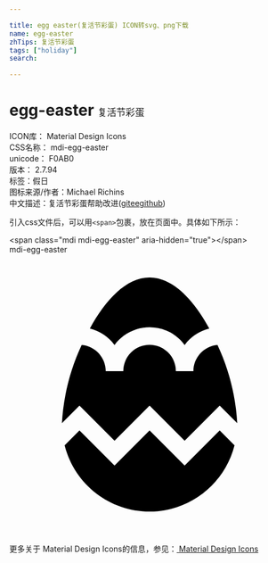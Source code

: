 ```yaml
---

title: egg easter(复活节彩蛋) ICON转svg、png下载
name: egg-easter
zhTips: 复活节彩蛋
tags: ["holiday"]
search: 

---
```


# egg-easter  <small style="font-size: 60%;font-weight: 100">复活节彩蛋</small>


<div class="detail-page">
<p>
<span>
ICON库：
<span class="badge-secondary badge">Material Design Icons</span> 
</span>
<br/>
<span>
CSS名称：
<span class="badge-secondary badge">mdi-egg-easter</span> 
</span>
<br/>
<span>
unicode：
<span class="badge-secondary badge">F0AB0</span> 
<copy-btn content='F0AB0' btn-title=""></copy-btn>
<copy-btn :content='String.fromCodePoint(parseInt("F0AB0", 16))' btn-title="复制U"></copy-btn>
</span>
<br/>
<span>
版本：
<span class="badge-secondary badge">2.7.94</span> 
</span><br/><span>标签：<span class="badge-light badge"><router-link to="/tags/holiday.html">假日</router-link></span></span>
<br/>
<span>图标来源/作者：<span class="badge-light badge">Michael Richins</span></span> 
<br/>
<span class="zh-detail">中文描述：<span class="badge-primary badge">复活节彩蛋</span><span class="help-link"><span>帮助改进</span>(<a href="https://gitee.com/liuwave/icon-helper/edit/master/json/material/egg-easter.json" target="_blank" rel="noopener noreferrer">gitee</a><a href="https://github.com/liuwave/icon-helper/edit/master/json/material/egg-easter.json" target="_blank" rel="noopener noreferrer">github</a></span>)</span><br/>
</p>
</div>
<div class="alert alert-dark">
  <i class="mdi mdi-egg-easter mdi-48px"></i>
  <i class="mdi mdi-egg-easter mdi-36px"></i>
  <i class="mdi mdi-egg-easter mdi-24px"></i>
  <i class="mdi mdi-egg-easter mdi-18px"></i>
</div>
<div>
  <p>引入css文件后，可以用<code>&lt;span&gt;</code>包裹，放在页面中。具体如下所示：    
  </p>
  <div class="alert alert-primary" style="font-size: 14px">
    &lt;span class="mdi mdi-egg-easter" aria-hidden="true"&gt;&lt;/span&gt;
    <copy-btn content='<span class="mdi mdi-egg-easter" aria-hidden="true"></span>'></copy-btn>
  </div>
  <div class="alert alert-secondary">
    <i class="mdi mdi-egg-easter"
    style="font-size: 24px"
    aria-hidden="true"></i> mdi-egg-easter
    <copy-btn content="mdi-egg-easter" btn-title="复制图标名称"></copy-btn>
  </div>
</div>
<div id="svg" class="svg-wrap">
<svg xmlns="http://www.w3.org/2000/svg" viewBox="0 0 24 24"><path d="M6.89,6.36C8.23,3.91 10,2 12,2C14,2 15.77,3.91 17.11,6.36C16.26,6.57 15.5,7.07 15,7.77C13.79,6.11 11.46,5.75 9.8,6.97C9.5,7.19 9.22,7.46 9,7.77C8.5,7.07 7.74,6.57 6.89,6.36M15,18.06L12,15.06L9,18.06L6,15.06L4.73,16.33C5.75,20.35 9.83,22.77 13.84,21.76C16.5,21.08 18.59,19 19.27,16.33L18,15.06L15,18.06M9,15.94L12,12.94L15,15.94L18,12.94L19.5,14.44C19.37,12.13 18.8,9.86 17.81,7.76C16.65,7.86 15.75,8.83 15.75,10H14.25A2.25,2.25 0 0,0 12,7.75A2.25,2.25 0 0,0 9.75,10H8.25C8.25,8.83 7.35,7.86 6.19,7.76C5.2,9.86 4.63,12.13 4.5,14.44L6,12.94L9,15.94Z" /></svg>
</div>
<detail full-name='mdi-egg-easter'></detail>
    
<div><p>更多关于 Material Design Icons的信息，参见：<a target="_blank" href="https://iconhelper.cn/material.html"> Material Design Icons</a>
</p></div>
